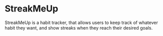 # StreakMeUp
StreakMeUp is a habit tracker, that allows users to keep track of whatever habit they want, and show streaks when they reach their desired goals.
